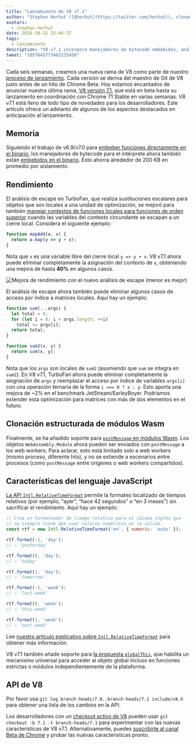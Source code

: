 ```yaml
---
title: "Lanzamiento de V8 v7.1"
author: "Stephan Herhut ([@herhut](https://twitter.com/herhut)), clonador clonado de clones"
avatars:
  - stephan-herhut
date: 2018-10-31 15:44:37
tags:
  - lanzamiento
description: "V8 v7.1 incorpora manejadores de bytecode embebidos, análisis de escape mejorado en TurboFan, postMessage(wasmModule), Intl.RelativeTimeFormat y globalThis!"
tweet: "1057645773465235458"
---
```

Cada seis semanas, creamos una nueva rama de V8 como parte de nuestro [proceso de lanzamiento](/docs/release-process). Cada versión se deriva del maestro de Git de V8 justo antes de un hito de Chrome Beta. Hoy estamos encantados de anunciar nuestra última rama, [V8 versión 7.1](https://chromium.googlesource.com/v8/v8.git/+log/branch-heads/7.1), que está en beta hasta su lanzamiento en coordinación con Chrome 71 Stable en varias semanas. V8 v7.1 está lleno de todo tipo de novedades para los desarrolladores. Este artículo ofrece un adelanto de algunos de los aspectos destacados en anticipación al lanzamiento.

<!--truncate-->
## Memoria

Siguiendo el trabajo de v6.9/v7.0 para [embeber funciones directamente en el binario](/blog/embedded-builtins), los manejadores de bytecode para el intérprete ahora también están [embebidos en el binario](https://bugs.chromium.org/p/v8/issues/detail?id=8068). Esto ahorra alrededor de 200 KB en promedio por aislamiento.

## Rendimiento

El análisis de escape en TurboFan, que realiza sustituciones escalares para objetos que son locales a una unidad de optimización, se mejoró para también [manejar contextos de funciones locales para funciones de orden superior](https://bit.ly/v8-turbofan-context-sensitive-js-operators) cuando las variables del contexto circundante se escapan a un cierre local. Considera el siguiente ejemplo:

```js
function mapAdd(a, x) {
  return a.map(y => y + x);
}
```

Nota que `x` es una variable libre del cierre local `y => y + x`. V8 v7.1 ahora puede eliminar completamente la asignación del contexto de `x`, obteniendo una mejora de hasta **40%** en algunos casos.

![Mejora de rendimiento con el nuevo análisis de escape (menor es mejor)](/_img/v8-release-71/improved-escape-analysis.svg)

El análisis de escape ahora también puede eliminar algunos casos de acceso por índice a matrices locales. Aquí hay un ejemplo:

```js
function sum(...args) {
  let total = 0;
  for (let i = 0; i < args.length; ++i)
    total += args[i];
  return total;
}

function sum2(x, y) {
  return sum(x, y);
}
```

Nota que los `args` son locales de `sum2` (asumiendo que `sum` se integra en `sum2`). En V8 v7.1, TurboFan ahora puede eliminar completamente la asignación de `args` y reemplazar el acceso por índice de variables `args[i]` con una operación ternaria de la forma `i === 0 ? x : y`. Esto aporta una mejora de ~2% en el benchmark JetStream/EarleyBoyer. Podríamos extender esta optimización para matrices con más de dos elementos en el futuro.

## Clonación estructurada de módulos Wasm

Finalmente, se ha añadido soporte para [`postMessage` en módulos Wasm](https://github.com/WebAssembly/design/pull/1074). Los objetos `WebAssembly.Module` ahora pueden ser enviados con `postMessage` a los web workers. Para aclarar, esto está limitado solo a web workers (mismo proceso, diferente hilo), y no se extiende a escenarios entre procesos (como `postMessage` entre orígenes o web workers compartidos).

## Características del lenguaje JavaScript

[La API `Intl.RelativeTimeFormat`](/features/intl-relativetimeformat) permite la formateo localizado de tiempos relativos (por ejemplo, “ayer”, “hace 42 segundos” o “en 3 meses”) sin sacrificar el rendimiento. Aquí hay un ejemplo:

```js
// Crea un formateador de tiempo relativo para el idioma inglés que
// no siempre tiene que usar valores numéricos en la salida.
const rtf = new Intl.RelativeTimeFormat('en', { numeric: 'auto' });

rtf.format(-1, 'day');
// → 'yesterday'

rtf.format(0, 'day');
// → 'today'

rtf.format(1, 'day');
// → 'tomorrow'

rtf.format(-1, 'week');
// → 'last week'

rtf.format(0, 'week');
// → 'this week'

rtf.format(1, 'week');
// → 'next week'
```

Lee [nuestro artículo explicativo sobre `Intl.RelativeTimeFormat`](/features/intl-relativetimeformat) para obtener más información.

V8 v7.1 también añade soporte para [la propuesta `globalThis`](/features/globalthis), que habilita un mecanismo universal para acceder al objeto global incluso en funciones estrictas o módulos independientemente de la plataforma.

## API de V8

Por favor usa `git log branch-heads/7.0..branch-heads/7.1 include/v8.h` para obtener una lista de los cambios en la API.

Los desarrolladores con un [checkout activo de V8](/docs/source-code#using-git) pueden usar `git checkout -b 7.1 -t branch-heads/7.1` para experimentar con las nuevas características de V8 v7.1. Alternativamente, puedes [suscribirte al canal Beta de Chrome](https://www.google.com/chrome/browser/beta.html) y probar las nuevas características pronto.

